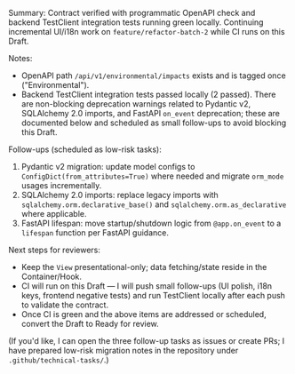Summary: Contract verified with programmatic OpenAPI check and backend TestClient integration tests running green locally. Continuing incremental UI/i18n work on `feature/refactor-batch-2` while CI runs on this Draft.

Notes:
- OpenAPI path `/api/v1/environmental/impacts` exists and is tagged once ("Environmental").
- Backend TestClient integration tests passed locally (2 passed). There are non-blocking deprecation warnings related to Pydantic v2, SQLAlchemy 2.0 imports, and FastAPI `on_event` deprecation; these are documented below and scheduled as small follow-ups to avoid blocking this Draft.

Follow-ups (scheduled as low-risk tasks):
1. Pydantic v2 migration: update model configs to `ConfigDict(from_attributes=True)` where needed and migrate `orm_mode` usages incrementally.
2. SQLAlchemy 2.0 imports: replace legacy imports with `sqlalchemy.orm.declarative_base()` and `sqlalchemy.orm.as_declarative` where applicable.
3. FastAPI lifespan: move startup/shutdown logic from `@app.on_event` to a `lifespan` function per FastAPI guidance.

Next steps for reviewers:
- Keep the `View` presentational-only; data fetching/state reside in the Container/Hook.
- CI will run on this Draft — I will push small follow-ups (UI polish, i18n keys, frontend negative tests) and run TestClient locally after each push to validate the contract.
- Once CI is green and the above items are addressed or scheduled, convert the Draft to Ready for review.

(If you'd like, I can open the three follow-up tasks as issues or create PRs; I have prepared low-risk migration notes in the repository under `.github/technical-tasks/`.)
